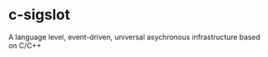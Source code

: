 c-sigslot
=========

A language level, event-driven, universal asychronous infrastructure based on C/C++
